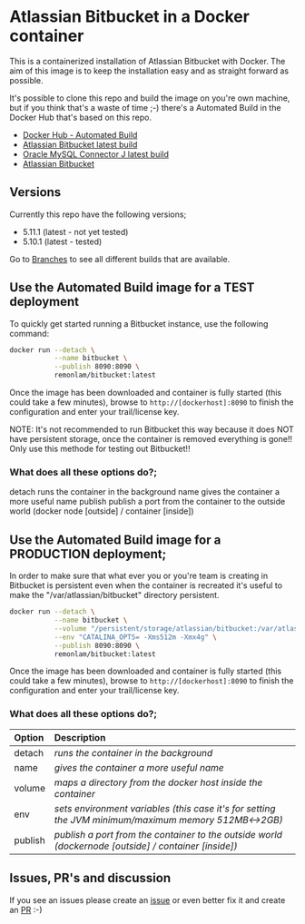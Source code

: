 # Atlassian Bitbucket in a Docker container

This is a containerized installation of Atlassian Bitbucket with Docker.
The aim of this image is to keep the installation easy and as straight forward as possible.

It's possible to clone this repo and build the image on you're own machine, but if you think that's a waste of time ;-) there's a Automated Build in the Docker Hub that's based on this repo.

* [Docker Hub - Automated Build](https://hub.docker.com/r/containerstack/bitbucket/)
* [Atlassian Bitbucket latest build](https://confluence.atlassian.com/bitbucketserver/bitbucket-server-release-notes-872139866.html)
* [Oracle MySQL Connector J latest build](http://dev.mysql.com/downloads/connector/j/)
* [Atlassian Bitbucket](https://www.atlassian.com/software/bitbucket)

## Versions
Currently this repo have the following versions;
* 5.11.1 (latest - not yet tested)
* 5.10.1 (latest - tested)

Go to [Branches](https://github.com/remonlam/docker-bitbucket/branches) to see all different builds that are available.

## Use the Automated Build image for a TEST deployment

To quickly get started running a Bitbucket instance, use the following command:
```bash
docker run --detach \
           --name bitbucket \
           --publish 8090:8090 \
           remonlam/bitbucket:latest
```

Once the image has been downloaded and container is fully started (this could take a few minutes), browse to `http://[dockerhost]:8090` to finish the configuration and enter your trail/license key.

NOTE: It's not recommended to run Bitbucket this way because it does NOT have persistent storage, once the container is removed everything is gone!!
      Only use this methode for testing out Bitbucket!!

### What does all these options do?;
detach          runs the container in the background
name            gives the container a more useful name
publish         publish a port from the container to the outside world (docker node [outside] / container [inside])


## Use the Automated Build image for a PRODUCTION deployment;

In order to make sure that what ever you or you're team is creating in Bitbucket is persistent even when the container is recreated it's useful to make the "/var/atlassian/bitbucket" directory persistent.
```bash
docker run --detach \
           --name bitbucket \
           --volume "/persistent/storage/atlassian/bitbucket:/var/atlassian/bitbucket" \
           --env "CATALINA_OPTS= -Xms512m -Xmx4g" \
           --publish 8090:8090 \
           remonlam/bitbucket:latest
```

Once the image has been downloaded and container is fully started (this could take a few minutes), browse to `http://[dockerhost]:8090` to finish the configuration and enter your trail/license key.

### What does all these options do?;
| Option| Description|
| :------------- |:-------------|
|detach|*runs the container in the background*|
|name|*gives the container a more useful name*|
|volume|*maps a directory from the docker host inside the container*|
|env|*sets environment variables (this case it's for setting the JVM minimum/maximum memory 512MB<->2GB)*|
|publish|*publish a port from the container to the outside world (dockernode [outside] / container [inside])*|



## Issues, PR's and discussion

If you see an issues please create an [issue](https://github.com/remonlam/docker-bitbucket/issues/new) or even better fix it and create an [PR](https://github.com/remonlam/docker-bitbucket/compare) :-)
